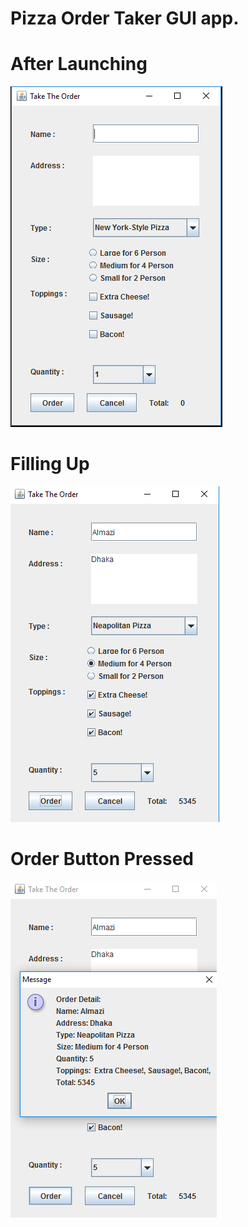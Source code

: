# Pizza Order Taker GUI app.

# After Launching
![Alt text](https://github.com/Almazi/TopUp-IT-Java/blob/master/GUI/src/_1_Swing_Basic/PizzaOrder%20-%20Blank.png "After Opening")

# Filling Up
![Alt text](https://github.com/Almazi/TopUp-IT-Java/blob/master/GUI/src/_1_Swing_Basic/PizzaOrder%20-%20Filling%20Up.png "Filling Up")

# Order Button Pressed
![Alt text](https://github.com/Almazi/TopUp-IT-Java/blob/master/GUI/src/_1_Swing_Basic/PizzaOrder%20-%20After%20Order%20Pressed.png "Order Button Pressed")
